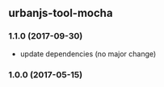 ## urbanjs-tool-mocha

### 1.1.0 (2017-09-30)
- update dependencies (no major change)

### 1.0.0 (2017-05-15)
